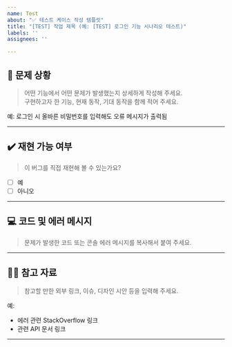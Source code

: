 ```yaml
---
name: Test
about: "✅ 테스트 케이스 작성 템플릿"
title: "[TEST] 작업 제목 (예: [TEST] 로그인 기능 시나리오 테스트)"
labels: ''
assignees: ''

---
```


## 📄 문제 상황  
> 어떤 기능에서 어떤 문제가 발생했는지 상세하게 작성해 주세요.  
> 구현하고자 한 기능, 현재 동작, 기대 동작을 함께 적어 주세요.  

<!-- 아래에 입력 -->
예: 로그인 시 올바른 비밀번호를 입력해도 오류 메시지가 출력됨

---

## ✔️ 재현 가능 여부  
> 이 버그를 직접 재현해 볼 수 있는가요?

- [ ] 예  
- [ ] 아니오  

---

## 💻 코드 및 에러 메시지  
> 문제가 발생한 코드 또는 콘솔 에러 메시지를 복사해서 붙여 주세요.

<!-- 코드 및 에러 메시지 입력 -->

---

## 🙋🏻 참고 자료  
> 참고할 만한 외부 링크, 이슈, 디자인 시안 등을 입력해 주세요.

예:
- 에러 관련 StackOverflow 링크
- 관련 API 문서 링크

---